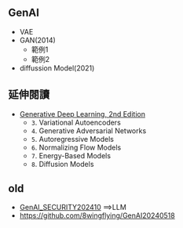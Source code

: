 ## GenAI
- VAE
- GAN(2014)
  - 範例1
  - 範例2
- diffussion Model(2021)
## 延伸閱讀
- [Generative Deep Learning, 2nd Edition](https://learning.oreilly.com/library/view/generative-deep-learning/9781098134174/)
  - `3`. Variational Autoencoders
  - `4`. Generative Adversarial Networks
  - `5`. Autoregressive Models
  - `6`. Normalizing Flow Models
  - `7`. Energy-Based Models
  - `8`. Diffusion Models 
## old
- [GenAI_SECURITY202410](https://github.com/8wingflying/GenAI_SECURITY202410/) ==>LLM
- https://github.com/8wingflying/GenAI20240518
